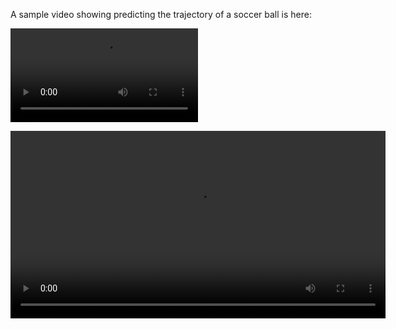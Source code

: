 A sample video showing predicting the trajectory of a soccer ball is here:

<video src="https://github.com/zcheng10/pdl/blob/main/test/ext_clip_0_boxed.mp4"></video>

<video width="600" controls>
  <source src="test/ext_clip_0_boxed.mp4" type="video/mp4">
  Your browser does not support the video tag.
</video>
